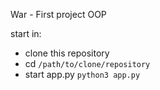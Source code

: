 War - First project OOP

start in:
* clone this repository
* cd `/path/to/clone/repository`
* start app.py `python3 app.py`